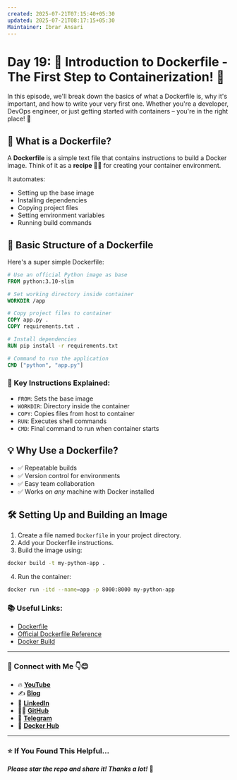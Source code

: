 ```yaml
---
created: 2025-07-21T07:15:40+05:30
updated: 2025-07-21T08:17:15+05:30
Maintainer: Ibrar Ansari
---
```


# Day 19: 🚀 Introduction to Dockerfile - The First Step to Containerization! 🐳

In this episode, we'll break down the basics of what a Dockerfile is, why it's important, and how to write your very first one. Whether you're a developer, DevOps engineer, or just getting started with containers – you're in the right place! 🎯



## 📌 What is a Dockerfile?

A **Dockerfile** is a simple text file that contains instructions to build a Docker image. Think of it as a **recipe 🧑‍🍳** for creating your container environment.

It automates:
- Setting up the base image
- Installing dependencies
- Copying project files
- Setting environment variables
- Running build commands

## 🧱 Basic Structure of a Dockerfile

Here's a super simple Dockerfile:

```dockerfile
# Use an official Python image as base
FROM python:3.10-slim

# Set working directory inside container
WORKDIR /app

# Copy project files to container
COPY app.py .
COPY requirements.txt .

# Install dependencies
RUN pip install -r requirements.txt

# Command to run the application
CMD ["python", "app.py"]
````

### 🧠 Key Instructions Explained:

* `FROM`: Sets the base image
* `WORKDIR`: Directory inside the container
* `COPY`: Copies files from host to container
* `RUN`: Executes shell commands
* `CMD`: Final command to run when container starts

## 💡 Why Use a Dockerfile?

* ✅ Repeatable builds
* ✅ Version control for environments
* ✅ Easy team collaboration
* ✅ Works on *any* machine with Docker installed

## 🛠️ Setting Up and Building an Image

1. Create a file named `Dockerfile` in your project directory.
2. Add your Dockerfile instructions.
3. Build the image using:

```bash
docker build -t my-python-app .
```

4. Run the container:

```bash
docker run -itd --name=app -p 8000:8000 my-python-app
```

### 📚 Useful Links:

* [Dockerfile](https://docs.docker.com/get-started/workshop/02_our_app/)
* [Official Dockerfile Reference](https://docs.docker.com/engine/reference/builder/)
* [Docker Build](https://docs.docker.com/build/)


---
### 💼 Connect with Me 👇😊

* 🔥 [**YouTube**](https://www.youtube.com/@DevOpsinAction?sub_confirmation=1)
* ✍️ [**Blog**](https://ibraransari.blogspot.com/)
* 💼 [**LinkedIn**](https://www.linkedin.com/in/ansariibrar/)
* 👨‍💻 [**GitHub**](https://github.com/meibraransari?tab=repositories)
* 💬 [**Telegram**](https://t.me/DevOpsinActionTelegram)
* 🐳 [**Docker Hub**](https://hub.docker.com/u/ibraransaridocker)

---

### ⭐ If You Found This Helpful...

***Please star the repo and share it! Thanks a lot!*** 🌟
